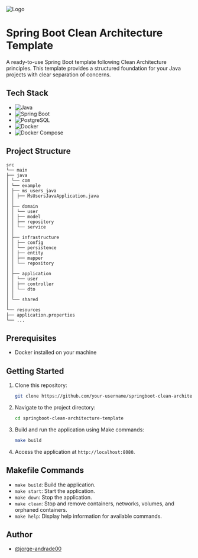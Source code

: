 ![Logo](https://download.logo.wine/logo/Spring_Framework/Spring_Framework-Logo.wine.png)

# Spring Boot Clean Architecture Template

A ready-to-use Spring Boot template following Clean Architecture principles. This template provides a structured foundation for your Java projects with clear separation of concerns.

## Tech Stack

- ![Java](https://img.shields.io/badge/-Java-007396?logo=java&logoColor=white)
- ![Spring Boot](https://img.shields.io/badge/-Spring%20Boot-6DB33F?logo=spring-boot&logoColor=white)
- ![PostgreSQL](https://img.shields.io/badge/-PostgreSQL-336791?logo=postgresql&logoColor=white)
- ![Docker](https://img.shields.io/badge/-Docker-2496ED?logo=docker&logoColor=white)
- ![Docker Compose](https://img.shields.io/badge/-Docker%20Compose-2496ED?logo=docker&logoColor=white)

## Project Structure

```
src
└── main
├── java
│ └── com
│ └── example
│ ├── ms_users_java
│ │ ├── MsUsersJavaApplication.java
│ │
│ ├── domain
│ │ └── user
│ │ ├── model
│ │ ├── repository
│ │ └── service
│ │
│ ├── infrastructure
│ │ ├── config
│ │ └── persistence
│ │ ├── entity
│ │ ├── mapper
│ │ └── repository
│ │
│ ├── application
│ │ └── user
│ │ ├── controller
│ │ └── dto
│ │
│ └── shared
│
└── resources
├── application.properties
└── ...
```

## Prerequisites

- Docker installed on your machine

## Getting Started

1. Clone this repository:
   ```bash
   git clone https://github.com/your-username/springboot-clean-architecture-template.git
2. Navigate to the project directory:
   ```bash
   cd springboot-clean-architecture-template
   ```
3. Build and run the application using Make commands:
   ```bash
   make build
   ```
4. Access the application at `http://localhost:8080`.

## Makefile Commands
- `make build`: Build the application.
- `make start`: Start the application.
- `make down`: Stop the application.
- `make clean`: Stop and remove containers, networks, volumes, and orphaned containers.
- `make help`: Display help information for available commands.

## Author
- [@jorge-andrade00](https://github.com/Jorge-Andrade00)